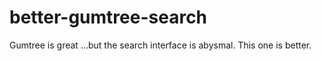 better-gumtree-search
=====================

Gumtree is great ...but the search interface is abysmal. This one is better.

